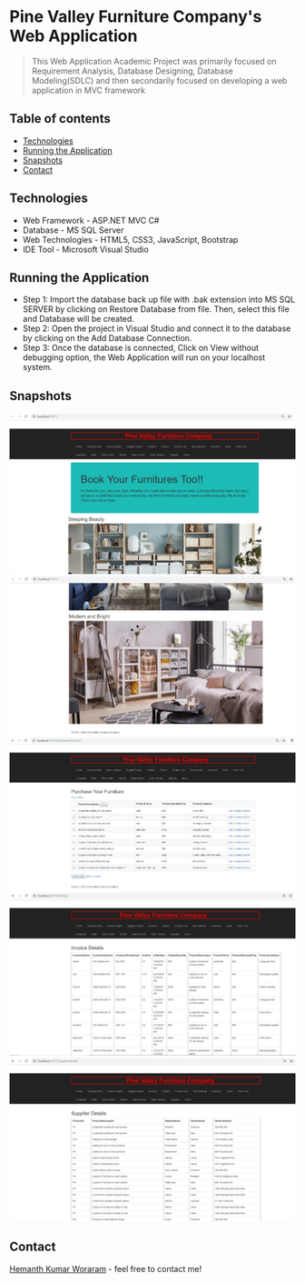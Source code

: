 # Pine Valley Furniture Company's Web Application

> This Web Application Academic Project was primarily focused on Requirement Analysis, Database Designing, Database Modeling(SDLC) and then secondarily focused on developing a web application in MVC framework

## Table of contents
* [Technologies](#technologies)
* [Running the Application](#running-the-application)
* [Snapshots](#snapshots)
* [Contact](#contact)

## Technologies
* Web Framework - ASP.NET MVC C#
* Database - MS SQL Server
* Web Technologies - HTML5, CSS3, JavaScript, Bootstrap
* IDE Tool - Microsoft Visual Studio

## Running the Application
* Step 1: Import the database back up file with .bak extension into MS SQL SERVER by clicking on Restore Database from file. Then, select this file and Database will be created.
* Step 2: Open the project in Visual Studio and connect it to the database by clicking on the Add Database Connection.
* Step 3: Once the database is connected, Click on View without debugging option, the Web Application will run on your localhost system.

## Snapshots
![Example snapshot](./snapshot/p1.png) 
![Example snapshot](./snapshot/p2.png)
![Example snapshot](./snapshot/p3.png)
![Example snapshot](./snapshot/p4.png)
![Example snapshot](./snapshot/p5.png)

## Contact
[Hemanth Kumar Woraram](https://hemanthkumarw.com/) - feel free to contact me!
